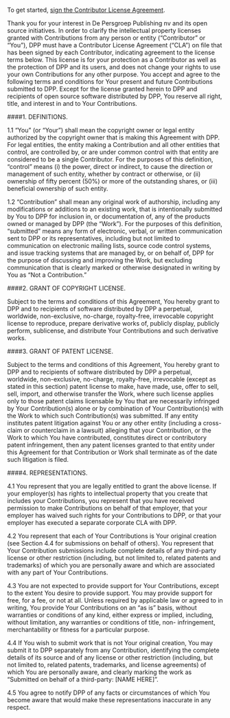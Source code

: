 To get started, <a href="https://www.clahub.com/agreements/depersgroep/test">sign the Contributor License Agreement</a>.


Thank you for your interest in De Persgroep Publishing nv and its open source initiatives. In order to clarify the intellectual property licenses granted with Contributions from any person or entity (“Contributor” or “You”), DPP must have a Contributor License Agreement (“CLA”) on file that has been signed by each Contributor, indicating agreement to the license terms below. This license is for your protection as a Contributor as well as the protection of DPP and its users, and does not change your rights to use your own Contributions for any other purpose. You accept and agree to the following terms and conditions for Your present and future Contributions submitted to DPP. Except for the license granted herein to DPP and recipients of open source software distributed by DPP, You reserve all right, title, and interest in and to Your Contributions.

####1. DEFINITIONS.

  1.1 “You” (or “Your”) shall mean the copyright owner or legal entity authorized by the copyright owner that is making this Agreement with DPP. For legal entities, the entity making a Contribution and all other entities that control, are controlled by, or are under common control with that entity are considered to be a single Contributor. For the purposes of this definition, “control” means (i) the power, direct or indirect, to cause the direction or management of such entity, whether by contract or otherwise, or (ii) ownership of fifty percent (50%) or more of the outstanding shares, or (iii) beneficial ownership of such entity.

  1.2 “Contribution” shall mean any original work of authorship, including any modifications or additions to an existing work, that is intentionally submitted by You to DPP for inclusion in, or documentation of, any of the products owned or managed by DPP (the “Work”). For the purposes of this definition, “submitted” means any form of electronic, verbal, or written communication sent to DPP or its representatives, including but not limited to communication on electronic mailing lists, source code control systems, and issue tracking systems that are managed by, or on behalf of, DPP for the purpose of discussing and improving the Work, but excluding communication that is clearly marked or otherwise designated in writing by You as “Not a Contribution.”

####2. GRANT OF COPYRIGHT LICENSE.

Subject to the terms and conditions of this Agreement, You hereby grant to DPP and to recipients of software distributed by DPP a perpetual, worldwide, non-exclusive, no-charge, royalty-free, irrevocable copyright license to reproduce, prepare derivative works of, publicly display, publicly perform, sublicense, and distribute Your Contributions and such derivative works.

####3. GRANT OF PATENT LICENSE.

Subject to the terms and conditions of this Agreement, You hereby grant to DPP and to recipients of software distributed by DPP a perpetual, worldwide, non-exclusive, no-charge, royalty-free, irrevocable (except as stated in this section) patent license to make, have made, use, offer to sell, sell, import, and otherwise transfer the Work, where such license applies only to those patent claims licensable by You that are necessarily infringed by Your Contribution(s) alone or by combination of Your Contribution(s) with the Work to which such Contribution(s) was submitted. If any entity institutes patent litigation against You or any other entity (including a cross-claim or counterclaim in a lawsuit) alleging that your Contribution, or the Work to which You have contributed, constitutes direct or contributory patent infringement, then any patent licenses granted to that entity under this Agreement for that Contribution or Work shall terminate as of the date such litigation is filed.

####4. REPRESENTATIONS.

  4.1 You represent that you are legally entitled to grant the above license. If your employer(s) has rights to intellectual property that you create that includes your Contributions, you represent that you have received permission to make Contributions on behalf of that employer, that your employer has waived such rights for your Contributions to DPP, or that your employer has executed a separate corporate CLA with DPP.

  4.2 You represent that each of Your Contributions is Your original creation (see Section 4.4 for submissions on behalf of others). You represent that Your Contribution submissions include complete details of any third-party license or other restriction (including, but not limited to, related patents and trademarks) of which you are personally aware and which are associated with any part of Your Contributions.

  4.3 You are not expected to provide support for Your Contributions, except to the extent You desire to provide support. You may provide support for free, for a fee, or not at all. Unless required by applicable law or agreed to in writing, You provide Your Contributions on an “as is” basis, without warranties or conditions of any kind, either express or implied, including, without limitation, any warranties or conditions of title, non- infringement, merchantability or fitness for a particular purpose.

  4.4 If You wish to submit work that is not Your original creation, You may submit it to DPP separately from any Contribution, identifying the complete details of its source and of any license or other restriction (including, but not limited to, related patents, trademarks, and license agreements) of which You are personally aware, and clearly marking the work as “Submitted on behalf of a third-party: [NAME HERE]”.

  4.5 You agree to notify DPP of any facts or circumstances of which You become aware that would make these representations inaccurate in any respect.
